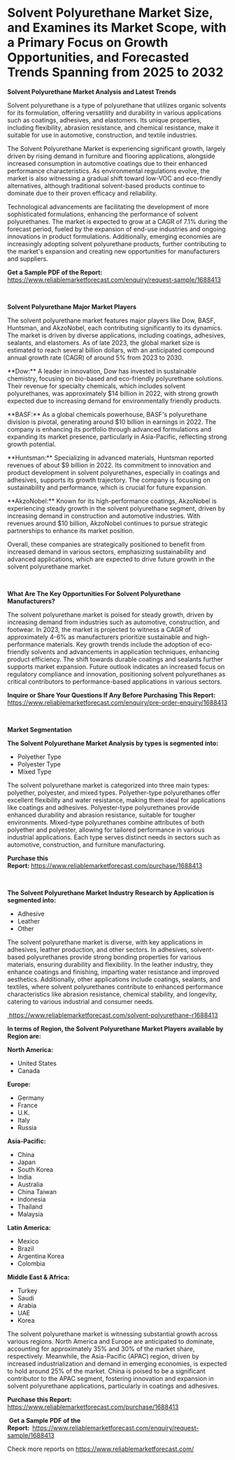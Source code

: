 <p><h1>Solvent Polyurethane Market Size, and Examines its Market Scope, with a Primary Focus on Growth Opportunities, and Forecasted Trends Spanning from 2025 to 2032</h1></p><p><strong>Solvent Polyurethane Market Analysis and Latest Trends</strong></p>
<p><p>Solvent polyurethane is a type of polyurethane that utilizes organic solvents for its formulation, offering versatility and durability in various applications such as coatings, adhesives, and elastomers. Its unique properties, including flexibility, abrasion resistance, and chemical resistance, make it suitable for use in automotive, construction, and textile industries.</p><p>The Solvent Polyurethane Market is experiencing significant growth, largely driven by rising demand in furniture and flooring applications, alongside increased consumption in automotive coatings due to their enhanced performance characteristics. As environmental regulations evolve, the market is also witnessing a gradual shift toward low-VOC and eco-friendly alternatives, although traditional solvent-based products continue to dominate due to their proven efficacy and reliability.</p><p>Technological advancements are facilitating the development of more sophisticated formulations, enhancing the performance of solvent polyurethanes. The market is expected to grow at a CAGR of 7.1% during the forecast period, fueled by the expansion of end-use industries and ongoing innovations in product formulations. Additionally, emerging economies are increasingly adopting solvent polyurethane products, further contributing to the market's expansion and creating new opportunities for manufacturers and suppliers.</p></p>
<p><strong>Get a Sample PDF of the Report:&nbsp;</strong> <a href="https://www.reliablemarketforecast.com/enquiry/request-sample/1688413?utm_campaign=1097&utm_medium=2&utm_source=Github&utm_content=ia&utm_term=30012025&utm_id=solvent-polyurethane">https://www.reliablemarketforecast.com/enquiry/request-sample/1688413</a></p>
<p>&nbsp;</p>
<p><strong>Solvent Polyurethane Major Market Players</strong></p>
<p><p>The solvent polyurethane market features major players like Dow, BASF, Huntsman, and AkzoNobel, each contributing significantly to its dynamics. The market is driven by diverse applications, including coatings, adhesives, sealants, and elastomers. As of late 2023, the global market size is estimated to reach several billion dollars, with an anticipated compound annual growth rate (CAGR) of around 5% from 2023 to 2030.</p><p>**Dow:** A leader in innovation, Dow has invested in sustainable chemistry, focusing on bio-based and eco-friendly polyurethane solutions. Their revenue for specialty chemicals, which includes solvent polyurethanes, was approximately $14 billion in 2022, with strong growth expected due to increasing demand for environmentally friendly products.</p><p>**BASF:** As a global chemicals powerhouse, BASF's polyurethane division is pivotal, generating around $10 billion in earnings in 2022. The company is enhancing its portfolio through advanced formulations and expanding its market presence, particularly in Asia-Pacific, reflecting strong growth potential.</p><p>**Huntsman:** Specializing in advanced materials, Huntsman reported revenues of about $9 billion in 2022. Its commitment to innovation and product development in solvent polyurethanes, especially in coatings and adhesives, supports its growth trajectory. The company is focusing on sustainability and performance, which is crucial for future expansion.</p><p>**AkzoNobel:** Known for its high-performance coatings, AkzoNobel is experiencing steady growth in the solvent polyurethane segment, driven by increasing demand in construction and automotive industries. With revenues around $10 billion, AkzoNobel continues to pursue strategic partnerships to enhance its market position.</p><p>Overall, these companies are strategically positioned to benefit from increased demand in various sectors, emphasizing sustainability and advanced applications, which are expected to drive future growth in the solvent polyurethane market.</p></p>
<p>&nbsp;</p>
<p><strong>What Are The Key Opportunities For Solvent Polyurethane Manufacturers?</strong></p>
<p><p>The solvent polyurethane market is poised for steady growth, driven by increasing demand from industries such as automotive, construction, and footwear. In 2023, the market is projected to witness a CAGR of approximately 4-6% as manufacturers prioritize sustainable and high-performance materials. Key growth trends include the adoption of eco-friendly solvents and advancements in application techniques, enhancing product efficiency. The shift towards durable coatings and sealants further supports market expansion. Future outlook indicates an increased focus on regulatory compliance and innovation, positioning solvent polyurethanes as critical contributors to performance-based applications in various sectors.</p></p>
<p><strong>Inquire or Share Your Questions If Any Before Purchasing This Report:</strong> <a href="https://www.reliablemarketforecast.com/enquiry/pre-order-enquiry/1688413?utm_campaign=1097&utm_medium=2&utm_source=Github&utm_content=ia&utm_term=30012025&utm_id=solvent-polyurethane">https://www.reliablemarketforecast.com/enquiry/pre-order-enquiry/1688413</a></p>
<p>&nbsp;</p>
<p><strong>Market Segmentation</strong></p>
<p><strong>The Solvent Polyurethane Market Analysis by types is segmented into:</strong></p>
<p><ul><li>Polyether Type</li><li>Polyester Type</li><li>Mixed Type</li></ul></p>
<p><p>The solvent polyurethane market is categorized into three main types: polyether, polyester, and mixed types. Polyether-type polyurethanes offer excellent flexibility and water resistance, making them ideal for applications like coatings and adhesives. Polyester-type polyurethanes provide enhanced durability and abrasion resistance, suitable for tougher environments. Mixed-type polyurethanes combine attributes of both polyether and polyester, allowing for tailored performance in various industrial applications. Each type serves distinct needs in sectors such as automotive, construction, and furniture manufacturing.</p></p>
<p><strong>Purchase this Report:&nbsp;</strong><a href="https://www.reliablemarketforecast.com/purchase/1688413?utm_campaign=1097&utm_medium=2&utm_source=Github&utm_content=ia&utm_term=30012025&utm_id=solvent-polyurethane">https://www.reliablemarketforecast.com/purchase/1688413</a></p>
<p>&nbsp;</p>
<p><strong>The Solvent Polyurethane Market Industry Research by Application is segmented into:</strong></p>
<p><ul><li>Adhesive</li><li>Leather</li><li>Other</li></ul></p>
<p><p>The solvent polyurethane market is diverse, with key applications in adhesives, leather production, and other sectors. In adhesives, solvent-based polyurethanes provide strong bonding properties for various materials, ensuring durability and flexibility. In the leather industry, they enhance coatings and finishing, imparting water resistance and improved aesthetics. Additionally, other applications include coatings, sealants, and textiles, where solvent polyurethanes contribute to enhanced performance characteristics like abrasion resistance, chemical stability, and longevity, catering to various industrial and consumer needs.</p></p>
<p><a href="https://www.reliablemarketforecast.com/solvent-polyurethane-r1688413?utm_campaign=1097&utm_medium=2&utm_source=Github&utm_content=ia&utm_term=30012025&utm_id=solvent-polyurethane">&nbsp;https://www.reliablemarketforecast.com/solvent-polyurethane-r1688413</a></p>
<p><strong>In terms of Region, the Solvent Polyurethane Market Players available by Region are:</strong></p>
<p>
    <p> <strong> North America: </strong>
        <ul>
            <li>United States</li>
            <li>Canada</li>
        </ul>
        </p> 
    <p> <strong> Europe: </strong>
        <ul>
            <li>Germany</li>
            <li>France</li>
            <li>U.K.</li>
            <li>Italy</li>
            <li>Russia</li>
        </ul>
        </p> 
    <p> <strong> Asia-Pacific: </strong>
        <ul>
            <li>China</li>
            <li>Japan</li>
            <li>South Korea</li>
            <li>India</li>
            <li>Australia</li>
            <li>China Taiwan</li>
            <li>Indonesia</li>
            <li>Thailand</li>
            <li>Malaysia</li>
        </ul>
        </p> 
    <p> <strong> Latin America: </strong>
        <ul>
            <li>Mexico</li>
            <li>Brazil</li>
            <li>Argentina Korea</li>
            <li>Colombia</li>
        </ul>
        </p> 
    <p> <strong> Middle East & Africa: </strong>
        <ul>
            <li>Turkey</li>
            <li>Saudi</li>
            <li>Arabia</li>
            <li>UAE</li>
            <li>Korea</li>
        </ul>
    </p>
    </p>
<p><p>The solvent polyurethane market is witnessing substantial growth across various regions. North America and Europe are anticipated to dominate, accounting for approximately 35% and 30% of the market share, respectively. Meanwhile, the Asia-Pacific (APAC) region, driven by increased industrialization and demand in emerging economies, is expected to hold around 25% of the market. China is poised to be a significant contributor to the APAC segment, fostering innovation and expansion in solvent polyurethane applications, particularly in coatings and adhesives.</p></p>
<p><strong>Purchase this Report: </strong><a href="https://www.reliablemarketforecast.com/purchase/1688413?utm_campaign=1097&utm_medium=2&utm_source=Github&utm_content=ia&utm_term=30012025&utm_id=solvent-polyurethane">https://www.reliablemarketforecast.com/purchase/1688413</a></p>
<p>&nbsp;<strong>Get a Sample PDF of the Report:&nbsp;&nbsp;</strong><a href="https://www.reliablemarketforecast.com/enquiry/request-sample/1688413?utm_campaign=1097&utm_medium=2&utm_source=Github&utm_content=ia&utm_term=30012025&utm_id=solvent-polyurethane">https://www.reliablemarketforecast.com/enquiry/request-sample/1688413</a></p>
<p><strong></strong></p>
<p>Check more reports on <a href="https://www.reliablemarketforecast.com/?utm_campaign=1097&utm_medium=2&utm_source=Github&utm_content=ia&utm_term=30012025&utm_id=solvent-polyurethane">https://www.reliablemarketforecast.com/</a></p>